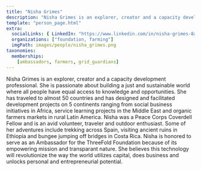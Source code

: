 ```yaml
---
title: "Nisha Grimes"
description: "Nisha Grimes is an explorer, creator and a capacity development professional."
template: "person_page.html"
extra:
  socialLinks: { LinkedIn: "https://www.linkedin.com/in/nisha-grimes-8a61a689/"}
  organizations: ["foundation, farming"]
  imgPath: images/people/nisha_grimes.png
taxonomies:
  memberships:
    [ambassadors, farmers, grid_guardians]
---
```


Nisha Grimes is an explorer, creator and a capacity development professional. She is passionate about building a just and sustainable world where all people have equal access to knowledge and opportunities. She has traveled to almost 50 countries and has designed and facilitated development projects on 5 continents ranging from social business initiatives in Africa, service learning projects in the Middle East and organic farmers markets in rural Latin America. Nisha was a Peace Corps Coverdell Fellow and is an avid volunteer, traveler and outdoor enthusiast. Some of her adventures include trekking across Spain, visiting ancient ruins in Ethiopia and bungee jumping off bridges in Costa Rica. Nisha is honored to serve as an Ambassador for the ThreeFold Foundation because of its empowering mission and transparant nature. She believes this technology will revolutionize the way the world utilizes capital, does business and unlocks personal and entrepreneurial potential.